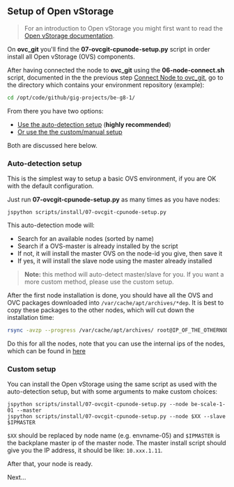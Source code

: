 ## Setup of Open vStorage

> For an introduction to Open vStorage you might first want to read the [Open vStorage documentation](https://openvstorage.gitbooks.io/administration/content/Openvstorage/).

On **ovc_git** you'll find the **07-ovcgit-cpunode-setup.py** script in order install all Open vStorage (OVS) components.

After having connected the node to **ovc_git** using the **06-node-connect.sh** script, documented in the the previous step [Connect Node to ovc_git](3-ConnectNode2ovc_git.md), go to the directory which contains your environment repository (example):

```bash
cd /opt/code/github/gig-projects/be-g8-1/
```

From there you have two options:

- [Use the auto-detection setup](#auto-detection) (**highly recommended**)
- [Or use the the custom/manual setup](#custom)

Both are discussed here below.

<a id="auto-detection"></a>
### Auto-detection setup

This is the simplest way to setup a basic OVS environment, if you are OK with the default configuration.

Just run **07-ovcgit-cpunode-setup.py** as many times as you have nodes:

```
jspython scripts/install/07-ovcgit-cpunode-setup.py
```

This auto-detection mode will:
- Search for an available nodes (sorted by name)
- Search if a OVS-master is already installed by the script
- If not, it will install the master OVS on the node-id you give, then save it
- If yes, it will install the slave node using the master already installed

> **Note:** this method will auto-detect master/slave for you. If you want a more custom method, please use the custom setup.

After the first node installation is done, you should have all the OVS and OVC packages downloaded into `/var/cache/apt/archives/*dep`. It is best to copy these packages to the other nodes, which will cut down the installation time:

```bash
rsync -avzp --progress /var/cache/apt/archives/ root@IP_OF_THE_OTHERNODE://var/cache/apt/archives/
```

Do this for all the nodes, note that you can use the internal ips of the nodes, which can be found in [here](https://git.aydo.com/openvcloudEnvironments/IP_Layout_DEMO/blob/master/Table.md)


<a id="custom"></a>
### Custom setup

You can install the Open vStorage using the same script as used with the auto-detection setup, but with some arguments to make custom choices:

```
jspython scripts/install/07-ovcgit-cpunode-setup.py --node be-scale-1-01 --master
jspython scripts/install/07-ovcgit-cpunode-setup.py --node $XX --slave $IPMASTER
```

`$XX` should be replaced by node name (e.g. envname-05) and `$IPMASTER` is the backplane master ip of the master node. The master install script should give you the IP address, it should be like: `10.xxx.1.11`.

After that, your node is ready.

Next...
